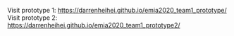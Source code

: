 Visit prototype 1: https://darrenheihei.github.io/emia2020_team1_prototype/
Visit prototype 2: https://darrenheihei.github.io/emia2020_team1_prototype2/
